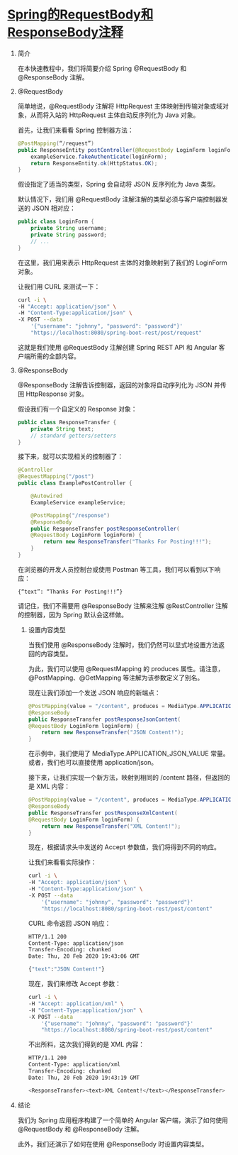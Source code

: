# [Spring的RequestBody和ResponseBody注释](https://www.baeldung.com/spring-request-response-body)

1. 简介

    在本快速教程中，我们将简要介绍 Spring @RequestBody 和 @ResponseBody 注解。

2. @RequestBody

    简单地说，@RequestBody 注解将 HttpRequest 主体映射到传输对象或域对象，从而将入站的 HttpRequest 主体自动反序列化为 Java 对象。

    首先，让我们来看看 Spring 控制器方法：

    ```java
    @PostMapping(“/request”)
    public ResponseEntity postController(@RequestBody LoginForm loginForm) {
        exampleService.fakeAuthenticate(loginForm);
        return ResponseEntity.ok(HttpStatus.OK);
    }
    ```

    假设指定了适当的类型，Spring 会自动将 JSON 反序列化为 Java 类型。

    默认情况下，我们用 @RequestBody 注解注解的类型必须与客户端控制器发送的 JSON 相对应：

    ```java
    public class LoginForm {
        private String username;
        private String password;
        // ...
    }
    ```

    在这里，我们用来表示 HttpRequest 主体的对象映射到了我们的 LoginForm 对象。

    让我们用 CURL 来测试一下：

    ```bash
    curl -i \
    -H "Accept: application/json" \
    -H "Content-Type:application/json" \
    -X POST --data 
        '{"username": "johnny", "password": "password"}' 
        "https://localhost:8080/spring-boot-rest/post/request"
    ```

    这就是我们使用 @RequestBody 注解创建 Spring REST API 和 Angular 客户端所需的全部内容。

3. @ResponseBody

    @ResponseBody 注解告诉控制器，返回的对象将自动序列化为 JSON 并传回 HttpResponse 对象。

    假设我们有一个自定义的 Response 对象：

    ```java
    public class ResponseTransfer {
        private String text;
        // standard getters/setters
    }
    ```

    接下来，就可以实现相关的控制器了：

    ```java
    @Controller
    @RequestMapping("/post")
    public class ExamplePostController {

        @Autowired
        ExampleService exampleService;

        @PostMapping("/response")
        @ResponseBody
        public ResponseTransfer postResponseController(
        @RequestBody LoginForm loginForm) {
            return new ResponseTransfer("Thanks For Posting!!!");
        }
    }
    ```

    在浏览器的开发人员控制台或使用 Postman 等工具，我们可以看到以下响应：

    `{“text”: “Thanks For Posting!!!”}`

    请记住，我们不需要用 @ResponseBody 注解来注解 @RestController 注解的控制器，因为 Spring 默认会这样做。

    1. 设置内容类型

        当我们使用 @ResponseBody 注解时，我们仍然可以显式地设置方法返回的内容类型。

        为此，我们可以使用 @RequestMapping 的 produces 属性。请注意，@PostMapping、@GetMapping 等注解为该参数定义了别名。

        现在让我们添加一个发送 JSON 响应的新端点：

        ```java
        @PostMapping(value = "/content", produces = MediaType.APPLICATION_JSON_VALUE)
        @ResponseBody
        public ResponseTransfer postResponseJsonContent(
        @RequestBody LoginForm loginForm) {
            return new ResponseTransfer("JSON Content!");
        }
        ```

        在示例中，我们使用了 MediaType.APPLICATION_JSON_VALUE 常量。或者，我们也可以直接使用 application/json。

        接下来，让我们实现一个新方法，映射到相同的 /content 路径，但返回的是 XML 内容：

        ```java
        @PostMapping(value = "/content", produces = MediaType.APPLICATION_XML_VALUE)
        @ResponseBody
        public ResponseTransfer postResponseXmlContent(
        @RequestBody LoginForm loginForm) {
            return new ResponseTransfer("XML Content!");
        }
        ```

        现在，根据请求头中发送的 Accept 参数值，我们将得到不同的响应。

        让我们来看看实际操作：

        ```bash
        curl -i \ 
        -H "Accept: application/json" \ 
        -H "Content-Type:application/json" \ 
        -X POST --data 
            '{"username": "johnny", "password": "password"}' 
            "https://localhost:8080/spring-boot-rest/post/content"
        ```

        CURL 命令返回 JSON 响应：

        ```bash
        HTTP/1.1 200
        Content-Type: application/json
        Transfer-Encoding: chunked
        Date: Thu, 20 Feb 2020 19:43:06 GMT

        {"text":"JSON Content!"}
        ```

        现在，我们来修改 Accept 参数：

        ```bash
        curl -i \
        -H "Accept: application/xml" \
        -H "Content-Type:application/json" \
        -X POST --data
            '{"username": "johnny", "password": "password"}' 
            "https://localhost:8080/spring-boot-rest/post/content"
        ```

        不出所料，这次我们得到的是 XML 内容：

        ```bash
        HTTP/1.1 200
        Content-Type: application/xml
        Transfer-Encoding: chunked
        Date: Thu, 20 Feb 2020 19:43:19 GMT

        <ResponseTransfer><text>XML Content!</text></ResponseTransfer>
        ```

4. 结论

    我们为 Spring 应用程序构建了一个简单的 Angular 客户端，演示了如何使用 @RequestBody 和 @ResponseBody 注解。

    此外，我们还演示了如何在使用 @ResponseBody 时设置内容类型。
